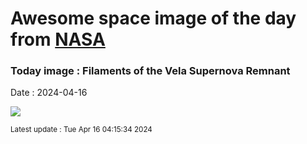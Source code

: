 
# Awesome space image of the day from [NASA](https://api.nasa.gov/)

### Today image : Filaments of the Vela Supernova Remnant
Date : 2024-04-16

![](https://apod.nasa.gov/apod/image/2404/VelaSnr_CTIO_960.jpg)

<small>Latest update : Tue Apr 16 04:15:34 2024</small>
        